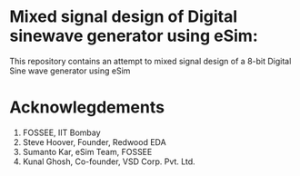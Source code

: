 # Mixed signal design of Digital sinewave generator using eSim:
This repository contains an attempt to mixed signal design of a 8-bit Digital Sine wave generator using eSim



# Acknowlegdements
1. FOSSEE, IIT Bombay
2. Steve Hoover, Founder, Redwood EDA
3. Sumanto Kar, eSim Team, FOSSEE
4. Kunal Ghosh, Co-founder, VSD Corp. Pvt. Ltd.

